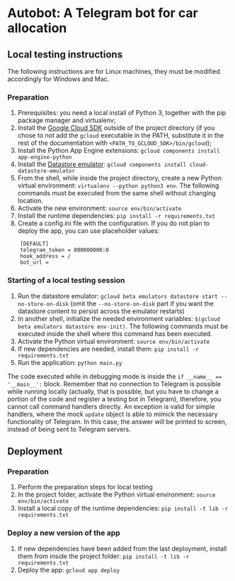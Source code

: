 # Autobot: A Telegram bot for car allocation
## Local testing instructions
The following instructions are for Linux machines, they must be modified accordingly for Windows and Mac.
### Preparation
1. Prerequisites: you need a local install of Python 3, together with the pip package manager and virtualenv;
1. Install the [Google Cloud SDK](https://cloud.google.com/sdk/) outside of the project directory (if you chose to not add the `gcloud` executable in the PATH, substitute it in the rest of the documentation with `<PATH_TO_GCLOUD_SDK>/bin/gcloud`);
1. Install the Python App Engine extensions: `gcloud components install app-engine-python`
1. Install the [Datastore emulator](https://cloud.google.com/datastore/docs/tools/datastore-emulator): `gcloud components install cloud-datastore-emulator`
1. From the shell, while inside the project directory, create a new Python virtual environment: `virtualenv --python python3 env`. The following commands must be executed from the same shell without changing location.
1. Activate the new environment: `source env/bin/activate`
1. Install the runtime dependencies: `pip install -r requirements.txt`
1. Create a config.ini file with the configuration. If you do not plan to deploy the app, you can use placeholder values:
```
    [DEFAULT]
    telegram_token = 000000000:0
    hook_address = /
    bot_url = 
```

### Starting of a local testing session
1. Run the datastore emulator: `gcloud beta emulators datastore start --no-store-on-disk` (omit the `--no-store-on-disk` part if you want the datastore content to persist across the emulator restarts)
1. In another shell, initialize the needed environment variables: `$(gcloud beta emulators datastore env-init)`. The following commands must be executed inside the shell where this command has been executed.
1. Activate the Python virtual environment: `source env/bin/activate`
1. If new dependencies are needed, install them: `pip install -r requirements.txt`
1. Run the application: `python main.py`

The code executed while in debugging mode is inside the `if __name__ == '__main__':` block. Remember that no connection to Telegram is possible while running locally (actually, that is possible, but you have to change a portion of the code and register a testing bot in Telegram), therefore, you cannot call command handlers directly. An exception is valid for simple handlers, where the mock `update` object is able to mimick the necessary functionality of Telegram. In this case, the answer will be printed to screen, instead of being sent to Telegram servers.

## Deployment
### Preparation
1. Perform the preparation steps for local testing
1. In the project folder, activate the Python virtual environment: `source env/bin/activate`
1. Install a local copy of the runtime dependencies: `pip install -t lib -r requirements.txt`

### Deploy a new version of the app
1. If new dependencies have been added from the last deployment, install them from inside the project folder: `pip install -t lib -r requirements.txt`
1. Deploy the app: `gcloud app deploy`
